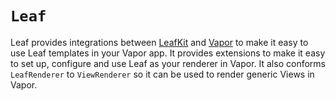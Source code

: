 # ``Leaf``

Leaf provides integrations between [LeafKit](https://github.com/vapor/leaf-kit) and [Vapor](https://github.com/vapor/vapor) to make it easy to use Leaf templates in your Vapor app. It provides extensions to make it easy to set up, configure and use Leaf as your renderer in Vapor. It also conforms ``LeafRenderer`` to ``ViewRenderer`` so it can be used to render generic Views in Vapor.